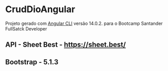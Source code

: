 # CrudDioAngular

Projeto gerado com [Angular CLI](https://github.com/angular/angular-cli) versão 14.0.2. para o Bootcamp Santander FullSatck Developer

## API - Sheet Best  - https://sheet.best/

## Bootstrap - 5.1.3

